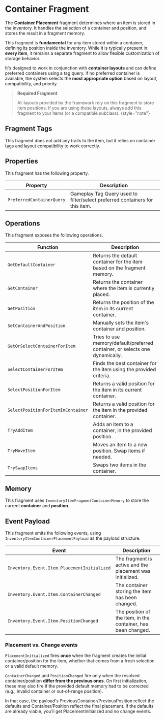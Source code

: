 # Container Fragment
<primary-label ref="inventory"/>

The **Container Placement** fragment determines where an item is stored in the inventory. It handles the selection of a 
container and position, and stores the result in a fragment memory.

This fragment is **fundamental** for any item stored within a container, defining its position inside the inventory. While 
it is typically present in **every item**, it remains a separate fragment to allow flexible customization of storage behavior. 

It's designed to work in conjunction with **container layouts** and can define preferred containers using a tag query. If 
no preferred container is available, the system selects the **most appropriate option** based on layout, compatibility, 
and priority.

> **Required Fragment**
> 
> All layouts provided by the framework rely on this fragment to store item positions. If you are using these layouts, 
> always add this fragment to your items (or a compatible subclass).
{style="note"}

## Fragment Tags
This fragment does not add any traits to the item, but it relies on container tags and layout compatibility to work correctly.

## Properties
This fragment has the following property.

| Property                  | Description                                                                  |
|---------------------------|------------------------------------------------------------------------------|
| `PreferredContainerQuery` | Gameplay Tag Query used to filter/select preferred containers for this item. |

## Operations
This fragment exposes the following operations.

| Function                           | Description                                                                  |
|------------------------------------|------------------------------------------------------------------------------|
| `GetDefaultContainer`              | Returns the default container for the item based on the fragment memory.     |
| `GetContainer`                     | Returns the container where the item is currently placed.                    |
| `GetPosition`                      | Returns the position of the item in its current container.                   |
| `SetContainerAndPosition`          | Manually sets the item's container and position.                             |
| `GetOrSelectContainerForItem`      | Tries to use memory/default/preferred container, or selects one dynamically. |
| `SelectContainerForItem`           | Finds the best container for the item using the provided criteria.           |
| `SelectPositionForItem`            | Returns a valid position for the item in its current container.              |
| `SelectPositionForItemInContainer` | Returns a valid position for the item in the provided container.             |
| `TryAddItem`                       | Adds an item to a container, in the provided position.                       |
| `TryMoveItem`                      | Moves an item to a new position. Swap items if needed.                       |
| `TrySwapItems`                     | Swaps two items in the container.                                            |

## Memory
This fragment uses `InventoryItemFragmentContainerMemory` to store the current **container** and **position**.

## Event Payload
This fragment emits the following events, using `InventoryItemContainerPlacementPayload` as the payload structure.

| Event                                       | Description                                                   |
|---------------------------------------------|---------------------------------------------------------------|
| `Inventory.Event.Item.PlacementInitialized` | The fragment is active and the placement was initialized.     |
| `Inventory.Event.Item.ContainerChanged`     | The container storing the item has been changed.              |
| `Inventory.Event.Item.PositionChanged`      | The position of the item, in the container, has been changed. |

### Placement vs. Change events
`PlacementInitialized` fires **once** when the fragment creates the initial container/position for the item, whether that 
comes from a fresh selection or a valid default memory.

`ContainerChanged` and `PositionChanged` fire only when the resolved container/position **differ from the previous ones**. 
On first initialization, these may also fire if the provided default memory had to be corrected (e.g., invalid container 
or out-of-range position). 

In that case, the payload's PreviousContainer/PreviousPosition reflect the defaults and Container/Position reflect the 
final placement. If the defaults are already viable, you'll get PlacementInitialized and no change events.